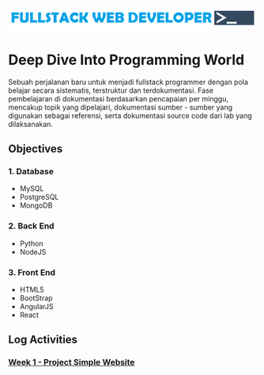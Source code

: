 ![](assets/fullstack1.png)

# Deep Dive Into Programming World
Sebuah perjalanan baru untuk menjadi fullstack programmer dengan pola belajar secara sistematis, terstruktur dan terdokumentasi. Fase pembelajaran di dokumentasi berdasarkan pencapaian per minggu, mencakup topik yang dipelajari, dokumentasi sumber - sumber yang digunakan sebagai referensi, serta dokumentasi source code dari lab yang dilaksanakan.  

## Objectives
### 1. Database
- MySQL
- PostgreSQL
- MongoDB

### 2. Back End
- Python
- NodeJS

### 3. Front End
- HTML5
- BootStrap
- AngularJS
- React

## Log Activities
### [Week 1 - Project Simple Website](./README-WEEK-1.md)

